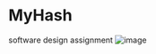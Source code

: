 # MyHash
software design assignment
![image](https://github.com/nurugji/MyHash/assets/75533765/785f49c7-7a31-4b41-8891-7ee387658a4b)
